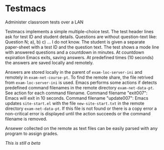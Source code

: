 # Testmacs
Administer classroom tests over a LAN 


Testmacs implements a simple multiple-choice test.
The test header lines ask for test ID and student details.
Questions are without question-text like: Question N; a), b) c) ... I do not know.
The student is given a separate paper-sheet with a test ID and the question text.
The test shows a mode line with answered questions and a countdown in minutes.
At countdown expiration Emacs exits, saving answers.
At predefined times (10 seconds) the answers are saved locally and remotely.

Answers are stored locally in the parent of `exam-loc-server-ini` and remotely in `exam-net-course-pt`.
To find the remote share, the file retrived from `exam-loc-server-ini` is used.
Emacs performs some actions if detects predefined command filenames in the remote directory `exam-net-data-pt`. See action for each command filename.
Command filename "exit007": Emacs will exit in 10 seconds.
Command filename "update007": Emacs updates `site-start.el` with the file `new-site-start.txt`
in the remote directory `exam-net-data-pt`. If this file is not found or there is a copy error
a non-critical error is displayed until the action succeeds or the command filename is removed.

Ansewer collected on the remote as text files can be easily parsed with any program to assign grades.

*This is still a beta*

